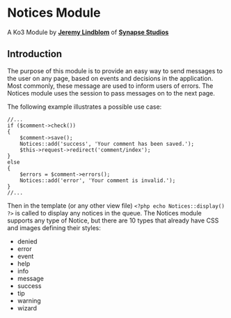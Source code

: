Notices Module
==============

A Ko3 Module by [**Jeremy Lindblom**](http://twitter.com/jeremeamia) of
**[Synapse Studios](http://synapsestudios.com)**

Introduction
------------

The purpose of this module is to provide an easy way to send messages to the
user on any page, based on events and decisions in the application. Most
commonly, these message are used to inform users of errors. The Notices module
uses the session to pass messages on to the next page.

The following example illustrates a possible use case:

    //...
    if ($comment->check())
    {
        $comment->save();
        Notices::add('success', 'Your comment has been saved.');
        $this->request->redirect('comment/index');
    }
    else
    {
        $errors = $comment->errors();
        Notices::add('error', 'Your comment is invalid.');
    }
    //...

Then in the template (or any other view file) `<?php echo Notices::display() ?>`
is called to display any notices in the queue. The Notices module supports any
type of Notice, but there are 10 types that already have CSS and images defining
their styles:

- denied
- error
- event
- help
- info
- message
- success
- tip
- warning
- wizard